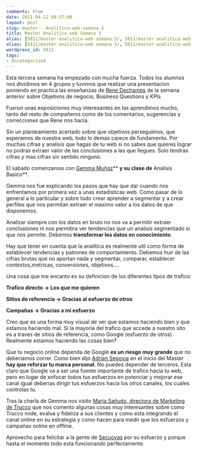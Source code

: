 ```yaml
---
comments: true
date: 2011-04-12 08:57:00
layout: post
slug: master-- Analitica-web-semana-3
title: Master Analítica web Semana 3
alias: [5811/master-analitica-web-semana-3/, 5811/master-analitica-web-semana-3]
alias: [5811/master-analitica-web-semana-3/, 5811/master-analitica-web-semana-3]
wordpress_id: 5811
tags:
- Uncategorized
---
```



    


Esta tercera semana ha empezado con mucha fuerza.  Todos los alumnos nos dividimos en 4 grupos y tuvimos que realizar una presentacion poniendo en practica las enseñanzas de [Rene Dechamps](http://www.linkedin.com/in/renedechampsotamendi) de la semana anterior sobre Objetivos de negocio, Business Questions y KPIs







Fueron unas exposiciones muy interesantes en las aprendimos mucho, tanto del resto de compañeros como de los comentarios, sugerencias y correcciones que Rene nos hacia.







Sin un planteamiento acertado sobre que objetivos perseguimos, que esperamos de nuestra web, todo lo demas carece de fundamento.  Por muchas cifras y analisis que hagas de tu web si no sabes que quieres lograr no podras extraer valor de las conclusiones a las que llegues.  Solo tendras cifras y mas cifras sin sentido ninguno.







El sabado comenzamos con [Gemma Muñoz](http://www.sorprendida.es/)** **y su clase de** Analisis Basico**.







Gemma nos fue explicando los pasos que hay que dar cuando nos enfrentamos por primera vez a unas estadisticas web.  Como pasar de lo general a lo particular y sobre todo crear aprender a segmentar y a crear perfiles que nos permitan extraer el maximo valor a los datos de que disponemos.







Analizar siempre con los datos en bruto no nos va a permitir extraer conclusiones ni nos permitira ver tendencias que un analisis segmentado si que nos permite.  Debemos **transformar los datos en conocimiento**.







Hay que tener en cuenta que la analitica es realmente util como forma de establecer tendencias y patrones de comportamiento.  Debemos huir de las cifras brutas que no aportan nada y segmentar, comparar, establecer contextos,metricas, conversiones, objetivos....







Una cosa que me encanto es su definicion de los diferentes tipos de trafico:







**Trafico directo -> Los que me quieren**




**Sitios de referencia -> Gracias al esfuerzo de otros**




**Campañas -> Gracias a mi esfuerzo**







Creo que es una forma muy visual de ver que estamos haciendo bien y que estamos haciendo mal.  Si la mayoria del trafico que accede a nuestro sito es a traves de sitios de referencia, como Google (esfuerzo de otros) Realmente estamos haciendo las cosas bien?







Que tu negocio online dependa de Google **es un riesgo muy grande** que no deberiamos correr.  Como bien dijo [Adrian Segovia](http://blogs.elpais.com/estrategia-digital/) en el inicio del Master **hay que reforzar tu marca personal**.  No puedes depender de terceros.  Esta claro que Google va a ser una fuente importante de trafico hacia tu web, pero en lugar de enfocar todos tus esfuerzos en potenciar y mejorar ese canal igual deberias dirigir tus esfuerzos hacia los otros canales, los cuales controlas tu.







Tras la charla de Gemma nos visito [Maria Sañudo, directora de Marketing de Trucco](http://www.trucco.es/) que nos comento algunas cosas muy interesantes sobre como Trucco mide, evalua y fideliza a sus clientes y como esta integrando el canal online en su estrategia y como hacen para medir que los esfuerzos y campañas online en offline.







Aprovecho para felicitar a la gente de [Secuoyas](http://www.secuoyas.com/) por su esfuerzo y porque hasta el momento todo esta funcionando perfectamente.



  
